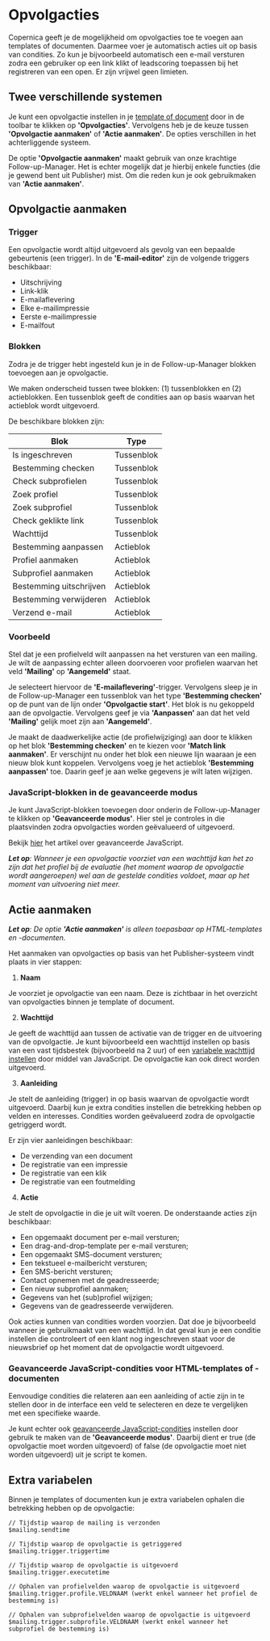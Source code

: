 # Opvolgacties

Copernica geeft je de mogelijkheid om opvolgacties toe te voegen aan templates of documenten. Daarmee voer je automatisch acties uit op basis van condities. Zo kun je bijvoorbeeld automatisch een e-mail versturen zodra een gebruiker op een link klikt of leadscoring toepassen bij het registreren van een open. Er zijn vrijwel geen limieten.

## Twee verschillende systemen

Je kunt een opvolgactie instellen in je [template of document](https://ms.copernica.com/#/design/) door in de toolbar te klikken op **'Opvolgacties'**. Vervolgens heb je de keuze tussen **'Opvolgactie aanmaken'** of **'Actie aanmaken'**. De opties verschillen in het achterliggende systeem. 

De optie **'Opvolgactie aanmaken'** maakt gebruik van onze krachtige Follow-up-Manager. Het is echter mogelijk dat je hierbij enkele functies (die je gewend bent uit Publisher) mist. Om die reden kun je ook gebruikmaken van **'Actie aanmaken'**.

## Opvolgactie aanmaken

### Trigger

Een opvolgactie wordt altijd uitgevoerd als gevolg van een bepaalde gebeurtenis (een trigger).
In de **'E-mail-editor'** zijn de volgende triggers beschikbaar:

* Uitschrijving
* Link-klik
* E-mailaflevering
* Elke e-mailimpressie
* Eerste e-mailimpressie
* E-mailfout

### Blokken

Zodra je de trigger hebt ingesteld kun je in de Follow-up-Manager blokken toevoegen aan je opvolgactie. 

We maken onderscheid tussen twee blokken: (1) tussenblokken en (2) actieblokken. Een tussenblok geeft de condities aan op basis waarvan het actieblok wordt uitgevoerd. 

De beschikbare blokken zijn:

| Blok                    | Type                                                                                                    |
|-------------------------|---------------------------------------------------------------------------------------------------------|
| Is ingeschreven         | Tussenblok                                                                                              |
| Bestemming checken      | Tussenblok                                                                                              |
| Check subprofielen      | Tussenblok                                                                                              |
| Zoek profiel            | Tussenblok                                                                                              |
| Zoek subprofiel         | Tussenblok                                                                                              |
| Check geklikte link     | Tussenblok                                                                                              |
| Wachttijd               | Tussenblok                                                                                              |
| Bestemming aanpassen    | Actieblok                                                                                               |
| Profiel aanmaken        | Actieblok                                                                                               |
| Subprofiel aanmaken     | Actieblok                                                                                               |
| Bestemming uitschrijven | Actieblok                                                                                               |
| Bestemming verwijderen  | Actieblok                                                                                               |
| Verzend e-mail          | Actieblok                                                                                               |

### Voorbeeld

Stel dat je een profielveld wilt aanpassen na het versturen van een mailing. Je wilt de aanpassing echter alleen doorvoeren voor profielen
waarvan het veld **'Mailing'** op **'Aangemeld'** staat. 

Je selecteert hiervoor de **'E-mailaflevering'**-trigger. Vervolgens sleep je in de Follow-up-Manager een tussenblok van het type **'Bestemming checken'** op de punt van de lijn onder **'Opvolgactie start'**. Het blok is nu gekoppeld aan de opvolgactie. Vervolgens geef je via **'Aanpassen'** aan dat het veld **'Mailing'** gelijk moet zijn aan **'Aangemeld'**.

Je maakt de daadwerkelijke actie (de profielwijziging) aan door te klikken op het blok **'Bestemming checken'** en te kiezen voor **'Match link aanmaken'**. Er verschijnt nu onder het blok een nieuwe lijn waaraan je een nieuw blok kunt koppelen. Vervolgens voeg je het actieblok **'Bestemming aanpassen'** toe. Daarin geef je aan welke gegevens je wilt laten wijzigen.

### JavaScript-blokken in de geavanceerde modus

Je kunt JavaScript-blokken toevoegen door onderin de Follow-up-Manager te klikken op **'Geavanceerde modus'**. Hier stel je controles in die plaatsvinden zodra opvolgacties worden geëvalueerd of uitgevoerd.

Bekijk [hier](./email-editor-followups-advanced-javascript) het artikel over geavanceerde JavaScript.

_**Let op**: Wanneer je een opvolgactie voorziet van een wachttijd kan het zo zijn dat het profiel bij de evaluatie (het moment waarop de opvolgactie wordt aangeroepen) wel aan de gestelde condities voldoet, maar op het moment van uitvoering niet meer._

## Actie aanmaken

_**Let op**: De optie __'Actie aanmaken'__ is alleen toepasbaar op HTML-templates en -documenten._

Het aanmaken van opvolgacties op basis van het Publisher-systeem vindt plaats in vier stappen:

1) **Naam**  

Je voorziet je opvolgactie van een naam. Deze is zichtbaar in het overzicht van opvolgacties binnen je template of document.

2) **Wachttijd**  

Je geeft de wachttijd aan tussen de activatie van de trigger en de uitvoering van de opvolgactie. Je kunt bijvoorbeeld een wachttijd instellen op basis van een vast tijdsbestek (bijvoorbeeld na 2 uur) of een [variabele wachttijd instellen](./advanced-javascript-conditions) door middel van JavaScript. De opvolgactie kan ook direct worden uitgevoerd.

3) **Aanleiding**

Je stelt de aanleiding (trigger) in op basis waarvan de opvolgactie wordt uitgevoerd. Daarbij kun je extra condities instellen die betrekking hebben op velden en interesses. Condities worden geëvalueerd zodra de opvolgactie getriggerd wordt. 

Er zijn vier aanleidingen beschikbaar:

* De verzending van een document
* De registratie van een impressie
* De registratie van een klik
* De registratie van een foutmelding
    
4) **Actie**  

Je stelt de opvolgactie in die je uit wilt voeren. De onderstaande acties zijn beschikbaar:

* Een opgemaakt document per e-mail versturen;
* Een drag-and-drop-template per e-mail versturen;
* Een opgemaakt SMS-document versturen;
* Een tekstueel e-mailbericht versturen;
* Een SMS-bericht versturen;
* Contact opnemen met de geadresseerde;
* Een nieuw subprofiel aanmaken;
* Gegevens van het (sub)profiel wijzigen;
* Gegevens van de geadresseerde verwijderen.

Ook acties kunnen van condities worden voorzien. Dat doe je bijvoorbeeld wanneer je gebruikmaakt van een wachttijd. In dat geval kun je een conditie instellen die controleert of een klant nog ingeschreven staat voor de nieuwsbrief op het moment dat de opvolgactie wordt uitgevoerd.

### Geavanceerde JavaScript-condities voor HTML-templates of -documenten

Eenvoudige condities die relateren aan een aanleiding of actie zijn in te stellen door in de interface een veld te selecteren en deze te vergelijken met een specifieke waarde. 

Je kunt echter ook [geavanceerde JavaScript-condities](./advanced-javascript-conditions) instellen door gebruik te maken van de **'Geavanceerde modus'**. Daarbij dient er true (de opvolgactie moet worden uitgevoerd) of false (de opvolgactie moet niet worden uitgevoerd) uit je script te komen.

## Extra variabelen

Binnen je templates of documenten kun je extra variabelen ophalen die betrekking hebben op de opvolgactie:
```
// Tijdstip waarop de mailing is verzonden
$mailing.sendtime

// Tijdstip waarop de opvolgactie is getriggered
$mailing.trigger.triggertime

// Tijdstip waarop de opvolgactie is uitgevoerd
$mailing.trigger.executetime

// Ophalen van profielvelden waarop de opvolgactie is uitgevoerd
$mailing.trigger.profile.VELDNAAM (werkt enkel wanneer het profiel de bestemming is)

// Ophalen van subprofielvelden waarop de opvolgactie is uitgevoerd
$mailing.trigger.subprofile.VELDNAAM (werkt enkel wanneer het subprofiel de bestemming is)
```
